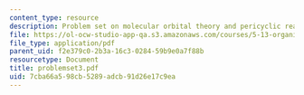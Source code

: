 ```yaml
---
content_type: resource
description: Problem set on molecular orbital theory and pericyclic reactions.
file: https://ol-ocw-studio-app-qa.s3.amazonaws.com/courses/5-13-organic-chemistry-ii-fall-2003/7cba66a598cb5289adcb91d26e17c9ea_problemset3.pdf
file_type: application/pdf
parent_uid: f2e379c0-2b3a-16c3-0284-59b9e0a7f88b
resourcetype: Document
title: problemset3.pdf
uid: 7cba66a5-98cb-5289-adcb-91d26e17c9ea
---
```

